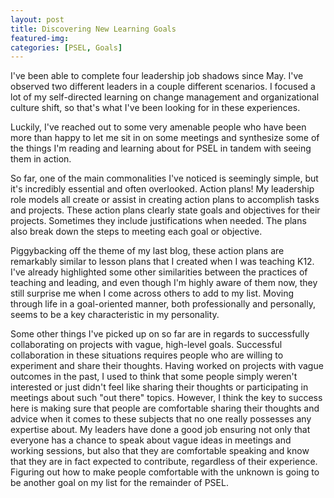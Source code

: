 ```yaml
---
layout: post
title: Discovering New Learning Goals
featured-img: 
categories: [PSEL, Goals]
---
```


I've been able to complete four leadership job shadows since May. I've observed two different leaders in a couple different scenarios. I focused a lot of my self-directed learning on change management and organizational culture shift, so that's what I've been looking for in these experiences.

Luckily, I've reached out to some very amenable people who have been more than happy to let me sit in on some meetings and synthesize some of the things I'm reading and learning about for PSEL in tandem with seeing them in action.

So far, one of the main commonalities I've noticed is seemingly simple, but it's incredibly essential and often overlooked. Action plans! My leadership role models all create or assist in creating action plans to accomplish tasks and projects. These action plans clearly state goals and objectives for their projects. Sometimes they include justifications when needed. The plans also break down the steps to meeting each goal or objective.

Piggybacking off the theme of my last blog, these action plans are remarkably similar to lesson plans that I created when I was teaching K12. I've already highlighted some other similarities between the practices of teaching and leading, and even though I'm highly aware of them now, they still surprise me when I come across others to add to my list. Moving through life in a goal-oriented manner, both professionally and personally, seems to be a key characteristic in my personality.

Some other things I've picked up on so far are in regards to successfully collaborating on projects with vague, high-level goals. Successful collaboration in these situations requires people who are willing to experiment and share their thoughts. Having worked on projects with vague outcomes in the past, I used to think that some people simply weren't interested or just didn't feel like sharing their thoughts or participating in meetings about such "out there" topics. However, I think the key to success here is making sure that people are comfortable sharing their thoughts and advice when it comes to these subjects that no one really possesses any expertise about. My leaders have done a good job ensuring not only that everyone has a chance to speak about vague ideas in meetings and working sessions, but also that they are comfortable speaking and know that they are in fact expected to contribute, regardless of their experience. Figuring out how to make people comfortable with the unknown is going to be another goal on my list for the remainder of PSEL.
